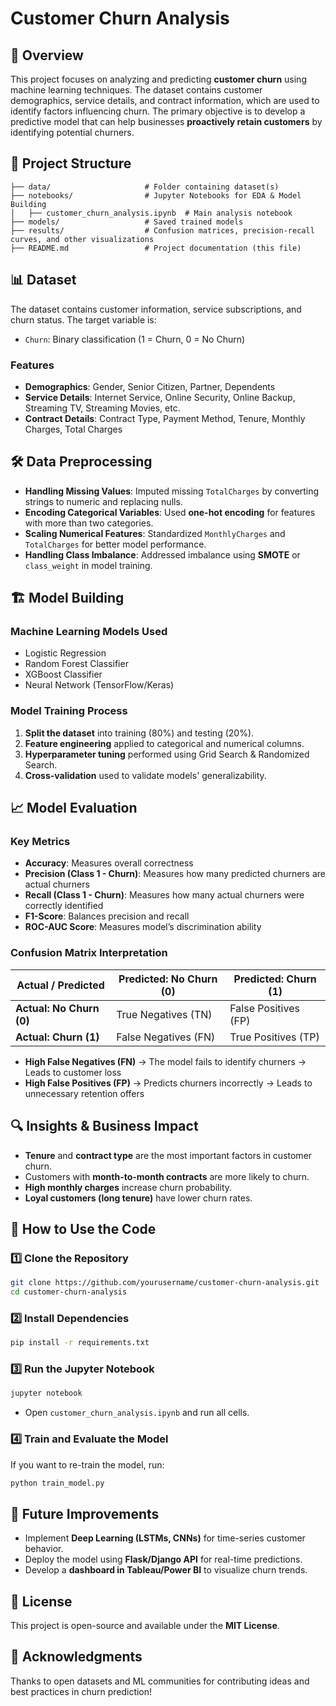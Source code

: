 # Customer Churn Analysis

## 📌 Overview
This project focuses on analyzing and predicting **customer churn** using machine learning techniques. The dataset contains customer demographics, service details, and contract information, which are used to identify factors influencing churn. The primary objective is to develop a predictive model that can help businesses **proactively retain customers** by identifying potential churners.

## 📂 Project Structure
```
├── data/                     # Folder containing dataset(s)
├── notebooks/                # Jupyter Notebooks for EDA & Model Building
│   ├── customer_churn_analysis.ipynb  # Main analysis notebook
├── models/                   # Saved trained models
├── results/                  # Confusion matrices, precision-recall curves, and other visualizations
├── README.md                 # Project documentation (this file)
```

## 📊 Dataset
The dataset contains customer information, service subscriptions, and churn status. The target variable is:
- `Churn`: Binary classification (1 = Churn, 0 = No Churn)

### **Features**
- **Demographics**: Gender, Senior Citizen, Partner, Dependents
- **Service Details**: Internet Service, Online Security, Online Backup, Streaming TV, Streaming Movies, etc.
- **Contract Details**: Contract Type, Payment Method, Tenure, Monthly Charges, Total Charges

## 🛠 Data Preprocessing
- **Handling Missing Values**: Imputed missing `TotalCharges` by converting strings to numeric and replacing nulls.
- **Encoding Categorical Variables**: Used **one-hot encoding** for features with more than two categories.
- **Scaling Numerical Features**: Standardized `MonthlyCharges` and `TotalCharges` for better model performance.
- **Handling Class Imbalance**: Addressed imbalance using **SMOTE** or `class_weight` in model training.

## 🏗 Model Building
### **Machine Learning Models Used**
- Logistic Regression
- Random Forest Classifier
- XGBoost Classifier
- Neural Network (TensorFlow/Keras)

### **Model Training Process**
1. **Split the dataset** into training (80%) and testing (20%).
2. **Feature engineering** applied to categorical and numerical columns.
3. **Hyperparameter tuning** performed using Grid Search & Randomized Search.
4. **Cross-validation** used to validate models' generalizability.

## 📈 Model Evaluation
### **Key Metrics**
- **Accuracy**: Measures overall correctness
- **Precision (Class 1 - Churn)**: Measures how many predicted churners are actual churners
- **Recall (Class 1 - Churn)**: Measures how many actual churners were correctly identified
- **F1-Score**: Balances precision and recall
- **ROC-AUC Score**: Measures model’s discrimination ability

### **Confusion Matrix Interpretation**
| Actual / Predicted | Predicted: No Churn (0) | Predicted: Churn (1) |
|--------------------|------------------------|----------------------|
| **Actual: No Churn (0)** | True Negatives (TN)  | False Positives (FP) |
| **Actual: Churn (1)** | False Negatives (FN)  | True Positives (TP) |

- **High False Negatives (FN)** → The model fails to identify churners → Leads to customer loss
- **High False Positives (FP)** → Predicts churners incorrectly → Leads to unnecessary retention offers

## 🔍 Insights & Business Impact
- **Tenure** and **contract type** are the most important factors in customer churn.
- Customers with **month-to-month contracts** are more likely to churn.
- **High monthly charges** increase churn probability.
- **Loyal customers (long tenure)** have lower churn rates.

## 📌 How to Use the Code
### **1️⃣ Clone the Repository**
```bash
git clone https://github.com/yourusername/customer-churn-analysis.git
cd customer-churn-analysis
```

### **2️⃣ Install Dependencies**
```bash
pip install -r requirements.txt
```

### **3️⃣ Run the Jupyter Notebook**
```bash
jupyter notebook
```
- Open `customer_churn_analysis.ipynb` and run all cells.

### **4️⃣ Train and Evaluate the Model**
If you want to re-train the model, run:
```python
python train_model.py
```

## 🔮 Future Improvements
- Implement **Deep Learning (LSTMs, CNNs)** for time-series customer behavior.
- Deploy the model using **Flask/Django API** for real-time predictions.
- Develop a **dashboard in Tableau/Power BI** to visualize churn trends.

## 📜 License
This project is open-source and available under the **MIT License**.

## 🙌 Acknowledgments
Thanks to open datasets and ML communities for contributing ideas and best practices in churn prediction!

